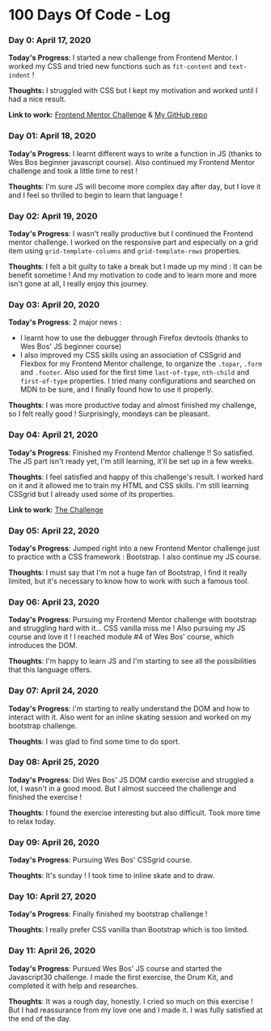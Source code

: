 # 100 Days Of Code - Log

### Day 0: April 17, 2020

**Today's Progress**: I started a new challenge from Frontend Mentor. I worked my CSS and tried new functions such as `fit-content` and `text-indent` !

**Thoughts:** I struggled with CSS but I kept my motivation and worked until I had a nice result.

**Link to work:** [Frontend Mentor Challenge](https://www.frontendmentor.io/challenges/url-shortening-api-landing-page-2ce3ob-G) & [My GitHub repo](https://github.com/SpookyUmi/url_shortening_frontendmentor)

### Day 01: April 18, 2020

**Today's Progress**: I learnt different ways to write a function in JS (thanks to Wes Bos beginner javascript course). Also continued my Frontend Mentor challenge and took a little time to rest !

**Thoughts**: I'm sure JS will become more complex day after day, but I love it and I feel so thrilled to begin to learn that language !


### Day 02: April 19, 2020

**Today's Progress**: I wasn't really productive but I continued the Frontend mentor challenge. I worked on the responsive part and especially on a grid item using `grid-template-columns` and `grid-template-rows` properties.

**Thoughts**: I felt a bit guilty to take a break but I made up my mind : It can be benefit sometime ! And my motivation to code and to learn more and more isn't gone at all, I really enjoy this journey.


### Day 03: April 20, 2020

**Today's Progress**: 2 major news :
- I learnt how to use the debugger through Firefox devtools (thanks to Wes Bos' JS beginner course)
- I also improved my CSS skills using an association of CSSgrid and Flexbox for my <!-- almost finished --> Frontend Mentor challenge, to organize the `.topar`, `.form` and `.footer`. Also used for the first time `last-of-type`, `nth-child` and `first-of-type` properties. I tried many configurations and searched on MDN to be sure, and I finally found how to use it properly.

**Thoughts**: I was more productive today and almost finished my challenge, so I felt really good ! Surprisingly, mondays can be pleasant.


### Day 04: April 21, 2020

**Today's Progress**: Finished my Frontend Mentor challenge !! So satisfied. The JS part isn't ready yet, I'm still learning, it'll be set up in a few weeks.

**Thoughts**: I feel satisfied and happy of this challenge's result. I worked hard on it and it allowed me to train my HTML and CSS skills. I'm still learning CSSgrid but I already used some of its properties.

**Link to work:** [The Challenge](https://url-shortening-frontend-mentor-without-js.netlify.app/)


### Day 05: April 22, 2020

**Today's Progress**: Jumped right into a new Frontend Mentor challenge just to practice with a CSS framework : Bootstrap. I also continue my JS course.

**Thoughts**: I must say that I'm not a huge fan of Bootstrap, I find it really limited, but it's necessary to know how to work with such a famous tool.


### Day 06: April 23, 2020

**Today's Progress**: Pursuing my Frontend Mentor challenge with bootstrap and struggling hard with it... CSS vanilla miss me ! Also pursuing my JS course and love it ! I reached module #4 of Wes Bos' course, which introduces the DOM.

**Thoughts**: I'm happy to learn JS and I'm starting to see all the possibilities that this language offers.


### Day 07: April 24, 2020

**Today's Progress**: i'm starting to really understand the DOM and how to interact with it. Also went for an inline skating session and worked on my bootstrap challenge.

**Thoughts**: I was glad to find some time to do sport.


### Day 08: April 25, 2020

**Today's Progress**: Did Wes Bos' JS DOM cardio exercise and struggled a lot, I wasn't in a good mood. But I almost succeed the challenge and finished the exercise !

**Thoughts**: I found the exercise interesting but also difficult. Took more time to relax today.


### Day 09: April 26, 2020

**Today's Progress**: Pursuing Wes Bos' CSSgrid course.

**Thoughts**: It's sunday ! I took time to inline skate and to draw.


### Day 10: April 27, 2020

**Today's Progress**: Finally finished my bootstrap challenge !

**Thoughts**: I really prefer CSS vanilla than Bootstrap which is too limited.


### Day 11: April 26, 2020

**Today's Progress**: Pursued Wes Bos' JS course and started the Javascript30 challenge. I made the first exercise, the Drum Kit, and completed it with help and researches.

**Thoughts**: It was a rough day, honestly. I cried so much on this exercise ! But I had reassurance from my love one and I made it. I was fully satisfied at the end of the day.
